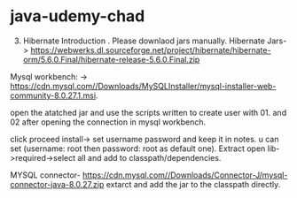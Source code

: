 # java-udemy-chad
3. Hibernate Introduction . Please downlaod jars manually.
Hibernate Jars-> https://webwerks.dl.sourceforge.net/project/hibernate/hibernate-orm/5.6.0.Final/hibernate-release-5.6.0.Final.zip

Mysql workbench: -> https://cdn.mysql.com//Downloads/MySQLInstaller/mysql-installer-web-community-8.0.27.1.msi.

open the atatched jar and use the scripts written to create  user with 01. and 02 after opening the connection in mysql workbench.

click proceed install-> set username password and keep it in notes. u can set (username: root  then password: root as default one).
Extract open lib->required->select all and add to classpath/dependencies.

MYSQL connector- https://cdn.mysql.com//Downloads/Connector-J/mysql-connector-java-8.0.27.zip extarct and add the jar to the classpath directly.

